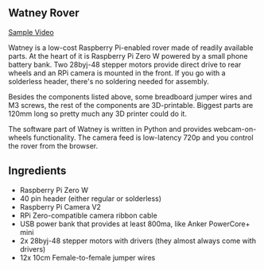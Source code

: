 Watney Rover
------------

[Sample Video](https://i.imgur.com/ZHjlQ2Y.gifv)

Watney is a low-cost Raspberry Pi-enabled rover made of readily available parts. At the heart of it is
Raspberry Pi Zero W powered by a small phone battery bank. Two 28byj-48
stepper motors provide direct drive to rear wheels and an RPi camera is mounted in the front.
If you go with a solderless header, there's no soldering needed for assembly.


Besides the components listed above, some breadboard jumper wires and M3
screws, the rest of the components are 3D-printable. Biggest parts are 120mm long
so pretty much any 3D printer could do it.

The software part of Watney is written in Python and provides webcam-on-wheels
functionality. The camera feed is low-latency 720p and you control the rover from the browser.


Ingredients
------------


* Raspberry Pi Zero W
* 40 pin header (either regular or solderless)
* Raspberry Pi Camera V2
* RPi Zero-compatible camera ribbon cable
* USB power bank that provides at least 800ma, like Anker PowerCore+ mini
* 2x 28byj-48 stepper motors with drivers (they almost always come with drivers)
* 12x 10cm Female-to-female jumper wires